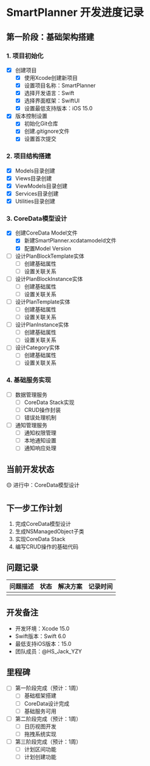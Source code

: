 # SmartPlanner 开发进度记录

## 第一阶段：基础架构搭建

### 1. 项目初始化
- [x] 创建项目
  - [x] 使用Xcode创建新项目
  - [x] 设置项目名称：SmartPlanner
  - [x] 选择开发语言：Swift
  - [x] 选择界面框架：SwiftUI
  - [x] 设置最低支持版本：iOS 15.0
- [x] 版本控制设置
  - [x] 初始化Git仓库
  - [x] 创建.gitignore文件
  - [x] 设置首次提交

### 2. 项目结构搭建
- [x] Models目录创建
- [x] Views目录创建
- [x] ViewModels目录创建
- [x] Services目录创建
- [x] Utilities目录创建

### 3. CoreData模型设计
- [x] 创建CoreData Model文件
  - [x] 新建SmartPlanner.xcdatamodeld文件
  - [x] 配置Model Version
- [ ] 设计PlanBlockTemplate实体
  - [ ] 创建基础属性
  - [ ] 设置关联关系
- [ ] 设计PlanBlockInstance实体
  - [ ] 创建基础属性
  - [ ] 设置关联关系
- [ ] 设计PlanTemplate实体
  - [ ] 创建基础属性
  - [ ] 设置关联关系
- [ ] 设计PlanInstance实体
  - [ ] 创建基础属性
  - [ ] 设置关联关系
- [ ] 设计Category实体
  - [ ] 创建基础属性
  - [ ] 设置关联关系

### 4. 基础服务实现
- [ ] 数据管理服务
  - [ ] CoreData Stack实现
  - [ ] CRUD操作封装
  - [ ] 错误处理机制
- [ ] 通知管理服务
  - [ ] 通知权限管理
  - [ ] 本地通知设置
  - [ ] 通知响应处理

## 当前开发状态
🟡 进行中：CoreData模型设计

## 下一步工作计划
1. 完成CoreData模型设计
2. 生成NSManagedObject子类
3. 实现CoreData Stack
4. 编写CRUD操作的基础代码

## 问题记录
| 问题描述 | 状态 | 解决方案 | 记录时间 |
|---------|------|---------|----------|
|         |      |         |          |

## 开发备注
- 开发环境：Xcode 15.0
- Swift版本：Swift 6.0
- 最低支持iOS版本：15.0
- 团队成员：@HS_Jack_YZY

## 里程碑
- [ ] 第一阶段完成（预计：1周）
  - [ ] 基础框架搭建
  - [ ] CoreData设计完成
  - [ ] 基础服务可用
- [ ] 第二阶段完成（预计：1周）
  - [ ] 日历视图开发
  - [ ] 拖拽系统实现
- [ ] 第三阶段完成（预计：1周）
  - [ ] 计划区间功能
  - [ ] 计划创建功能